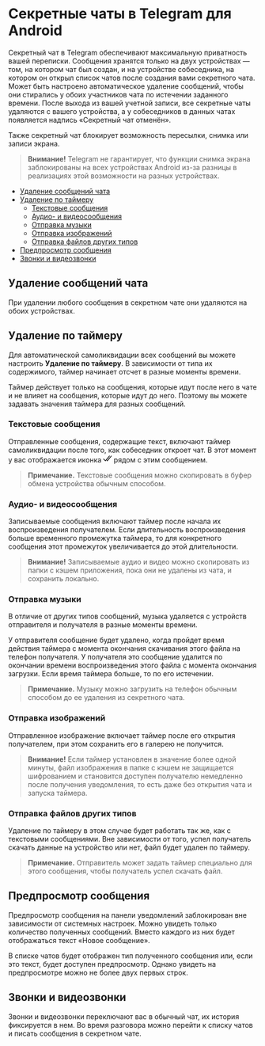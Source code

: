 # Секретные чаты в Telegram для Android
Секретный чат в Telegram обеспечивают максимальную приватность вашей переписки. Сообщения хранятся только на двух устройствах &mdash; том, на котором чат был создан, и на устройстве собеседника, на котором он открыл список чатов после создания вами секретного чата. Может быть настроено автоматическое удаление сообщений, чтобы они стирались у обоих участников чата по истечении заданного времени. После выхода из вашей учетной записи, все секретные чаты удаляются с вашего устройства, а у собеседников в данных чатах появляется надпись &laquo;Секретный чат отменён&raquo;.

Также секретный чат блокирует возможность пересылки, снимка или записи экрана.
> **Внимание!** Telegram не гарантирует, что функции снимка экрана заблокированы на всех устройствах Android из-за разницы в реализациях этой возможности на разных устройствах.

* [Удаление сообщений чата](#msg-delete)
* [Удаление по таймеру](#timer-delete)
  * [Текстовые сообщения](#text-msg)
  * [Аудио- и видеосообщения](#recorded-msg)
  * [Отправка музыки](#send-music)
  * [Отправка изображений](#send-img)
  * [Отправка файлов других типов](#send-files)
* [Предпросмотр сообщения](#preview)
* [Звонки и видеозвонки](#calls)

<span id="msg-delete"></span>
## Удаление сообщений чата
При удалении любого сообщения в секретном чате они удаляются на обоих устройствах.

<span id="timer-delete"></span>
## Удаление по таймеру
Для автоматической самоликвидации всех сообщений вы можете настроить **Удаление&nbsp;по&nbsp;таймеру**. В зависимости от типа их содержимого, таймер начинает отсчет в разные моменты времени.

Таймер действует только на сообщения, которые идут после него в чате и не влияет на сообщения, которые идут до него. Поэтому вы можете задавать значения таймера для разных сообщений.

<span id="text-msg"></span>
### Текстовые сообщения
Отправленные сообщения, содержащие текст, включают таймер самоликвидации после того, как собеседник откроет чат. В этот момент у вас отображается иконка <img src="img/read-icon.png" alt="иконка 'Прочитано'" width="17" height="17"> рядом с этим сообщением.
> **Примечание.** Текстовые сообщения можно скопировать в буфер обмена устройства обычным способом.

<span id="recorded-msg"></span>
### Аудио- и видеосообщения
Записываемые сообщения включают таймер после начала их воспроизведения получателем. Если длительность воспроизведения больше временного промежутка таймера, то для конкретного сообщения этот промежуток увеличивается до этой длительности.
> **Внимание!** Записываемые аудио и видео можно скопировать из папки с кэшем приложения, пока они не удалены из чата, и сохранить локально.

<span id="send-music"></span>
### Отправка музыки
В отличие от других типов сообщений, музыка удаляется с устройств отправителя и получателя в разные моменты времени.

У отправителя сообщение будет удалено, когда пройдет время действия таймера с момента окончания скачивания этого файла на телефон получателя. У получателя это сообщение удалится по окончании времени воспроизведения этого файла с момента окончания загрузки. Если время таймера больше, то по его истечении.
> **Примечание.** Музыку можно загрузить на телефон обычным способом до ее удаления из секретного чата.

<span id="send-img"></span>
### Отправка изображений
Отправленное изображение включает таймер после его открытия получателем, при этом сохранить его в галерею не получится.
> **Внимание!** Если таймер установлен в значение более одной минуты, файл изображения в папке с кэшем не защищается шифрованием и становится доступен получателю немедленно после получения уведомления, то есть даже без открытия чата и запуска таймера.

<span id="send-files"></span>
### Отправка файлов других типов
Удаление по таймеру в этом случае будет работать так же, как с текстовыми сообщениями. Вне зависимости от того, успел получатель скачать данные на устройство или нет, файл будет удален по таймеру.
> **Примечание.** Отправитель может задать таймер специально для этого сообщения, чтобы получатель успел скачать файл.

<span id="preview"></span>
## Предпросмотр сообщения
Предпросмотр сообщения на панели уведомлений заблокирован вне зависимости от системных настроек. Можно увидеть только количество полученных сообщений. Вместо каждого из них будет отображаться текст &laquo;Новое сообщение&raquo;.

В списке чатов будет отображен тип полученного сообщения или, если это текст, будет доступен предпросмотр. Однако увидеть на предпросмотре можно не более двух первых строк.

<span id="calls"></span>
## Звонки и видеозвонки
Звонки и видеозвонки переключают вас в обычный чат, их история фиксируется в нем. Во время разговора можно перейти к списку чатов и писать сообщения в секретном чате. 
